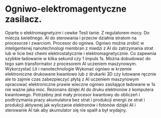 # Ogniwo-elektromagentyczne zasilacz.
Oparte o elektromagnetyzm i cewke Tesli tanie. 
Z regulatorem mocy. 
Do miecza świetlnego. 
AI do sterowania i przeciw działnia stratom na procesorze i zwarciom. 
Procesor do ogniwa. Ogniwo można zrobić w inteligentenej nanotechnologi membran z miedzi z AI do zatrzymania strat lub w licie bez chemi elektrostatycznie i elektromagnetycznie. Co zapewnia szybkie ładowanie w kilka sekund czy 1 impuls 1s. 
Można dobudować do tego sam transformator z procesorem AI uczeniem maszynowym.
Wykorzystać Lit i nanotechnologie
Wykonać ogniwo w krzemie elektroniczne drukowane kwantowo lub z drukarki 3D czy lutowane ręcznie ale to zajmie czas zabezpieczyć płytą z AI uczeniem maszynowym opracować elektroniczne prawie wieczne ogniwo zasilające ładowane w 1s nie ważne jaka moc. Rezonans dzięki AI do druku elektronów z komputera kwantowego. Potrzebny jest mały procesor kwantowy do obliczeń i podtrzymania pracy akumulatora bez strat i produkcji energii ze strat i produkcji aktywnej jak wyliczanie elektronów i fotonów dzięki AI i sterowanie AI tak aby akumulator się nie spalił a był wydajny. 
